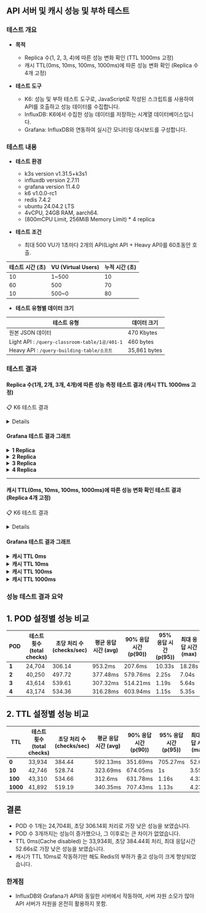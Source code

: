 ## API 서버 및 캐시 성능 및 부하 테스트

### 테스트 개요
- **목적**
    - Replica 수(1, 2, 3, 4)에 따른 성능 변화 확인 (TTL 1000ms 고정)
    - 캐시 TTL(0ms, 10ms, 100ms, 1000ms)에 따른 성능 변화 확인 (Replica 수 4개 고정)

- **테스트 도구**
    - K6: 성능 및 부하 테스트 도구로, JavaScript로 작성된 스크립트를 사용하여 API를 호출하고 성능 데이터를 수집합니다.
    - InfluxDB: K6에서 수집한 성능 데이터를 저장하는 시계열 데이터베이스입니다.
    - Grafana: InfluxDB와 연동하여 실시간 모니터링 대시보드를 구성합니다.

### 테스트 내용

- **테스트 환경**
    - k3s version v1.31.5+k3s1
    - influxdb version 2.7.11
    - grafana version 11.4.0
    - k6 v1.0.0-rc1
    - redis 7.4.2
    - ubuntu 24.04.2 LTS
    - 4vCPU, 24GB RAM, aarch64.
    - (800mCPU Limit, 256MiB Memory Limit) * 4 replica
  

- **테스트 조건**
    - 최대 500 VU가 1초마다 2개의 API(Light API + Heavy API)를 60초동안 호출.

| **테스트 시간 (초)** | **VU (Virtual Users)** | **누적 시간 (초)** |
|----------------|------------------------|---------------|
| 10             | 1~500                  | 10            |
| 60             | 500                    | 70            |
| 10             | 500~0                  | 80            |
 


- **테스트 유형별 데이터 크기**

| **테스트 유형**                                    | **데이터 크기**   |
|-----------------------------------------------|--------------|
| 원본 JSON 데이터                                   | 470 Kbytes   |
| Light API : `/query-classroom-table/1공/401-1` | 460 bytes    |
| Heavy API : `/query-building-table/소프트`       | 35,861 bytes |


### 테스트 결과

#### **Replica 수(1개, 2개, 3개, 4개)에 따른 성능 측정 테스트 결과 (캐시 TTL 1000ms 고정)**

📋 K6 테스트 결과

<details>

🔧 [SET POD = 1] 2025. 04. 27. (일) 14:19:37 KST


█ THRESHOLDS

    http_req_duration
    ✗ 'p(95)<2000' p(95)=10.33s
    ✓ 'p(90)<1000' p(90)=207.6ms

    http_req_failed
    ✓ 'rate<0.01' rate=0.00%


█ TOTAL RESULTS

    checks_total.......................: 24704   306.140114/s
    checks_succeeded...................: 100.00% 24704 out of 24704
    checks_failed......................: 0.00%   0 out of 24704

    ✓ status is 200 (url1)
    ✓ status is 200 (url2)

    HTTP
    http_req_duration.......................................................: avg=953.2ms min=2.1ms med=112.27ms max=18.28s p(90)=207.6ms p(95)=10.33s
      { expected_response:true }............................................: avg=953.2ms min=2.1ms med=112.27ms max=18.28s p(90)=207.6ms p(95)=10.33s
    http_req_failed.........................................................: 0.00%  0 out of 24704
    http_reqs...............................................................: 24704  306.140114/s

    EXECUTION
    iteration_duration......................................................: avg=2.9s    min=1s    med=1.23s    max=32.8s  p(90)=11.33s  p(95)=17.33s
    iterations..............................................................: 12352  153.070057/s
    vus.....................................................................: 26     min=26         max=500
    vus_max.................................................................: 500    min=500        max=500

    NETWORK
    data_received...........................................................: 388 MB 4.8 MB/s
    data_sent...............................................................: 2.4 MB 30 kB/s




🔧 [SET POD = 2] 2025. 04. 27. (일) 14:21:59 KST


█ THRESHOLDS

    http_req_duration
    ✗ 'p(95)<2000' p(95)=2.25s
    ✓ 'p(90)<1000' p(90)=579.76ms

    http_req_failed
    ✓ 'rate<0.01' rate=0.00%


█ TOTAL RESULTS

    checks_total.......................: 40250   497.722509/s
    checks_succeeded...................: 100.00% 40250 out of 40250
    checks_failed......................: 0.00%   0 out of 40250

    ✓ status is 200 (url1)
    ✓ status is 200 (url2)

    HTTP
    http_req_duration.......................................................: avg=377.48ms min=2.14ms med=131.06ms max=7.04s  p(90)=579.76ms p(95)=2.25s
      { expected_response:true }............................................: avg=377.48ms min=2.14ms med=131.06ms max=7.04s  p(90)=579.76ms p(95)=2.25s
    http_req_failed.........................................................: 0.00%  0 out of 40250
    http_reqs...............................................................: 40250  497.722509/s

    EXECUTION
    iteration_duration......................................................: avg=1.75s    min=1s     med=1.27s    max=11.28s p(90)=3.46s    p(95)=4.72s
    iterations..............................................................: 20125  248.861255/s
    vus.....................................................................: 29     min=29         max=500
    vus_max.................................................................: 500    min=500        max=500

    NETWORK
    data_received...........................................................: 631 MB 7.8 MB/s
    data_sent...............................................................: 3.7 MB 46 kB/s




🔧 [SET POD = 3] 2025. 04. 27. (일) 14:24:20 KST


█ THRESHOLDS

    http_req_duration
    ✓ 'p(95)<2000' p(95)=1.19s
    ✓ 'p(90)<1000' p(90)=514.21ms

    http_req_failed
    ✓ 'rate<0.01' rate=0.00%


█ TOTAL RESULTS

    checks_total.......................: 43614   539.613127/s
    checks_succeeded...................: 100.00% 43614 out of 43614
    checks_failed......................: 0.00%   0 out of 43614

    ✓ status is 200 (url1)
    ✓ status is 200 (url2)

    HTTP
    http_req_duration.......................................................: avg=307.32ms min=1.94ms med=150.23ms max=5.64s p(90)=514.21ms p(95)=1.19s
      { expected_response:true }............................................: avg=307.32ms min=1.94ms med=150.23ms max=5.64s p(90)=514.21ms p(95)=1.19s
    http_req_failed.........................................................: 0.00%  0 out of 43614
    http_reqs...............................................................: 43614  539.613127/s

    EXECUTION
    iteration_duration......................................................: avg=1.61s    min=1s     med=1.32s    max=9.34s p(90)=2.4s     p(95)=3.66s
    iterations..............................................................: 21807  269.806563/s
    vus.....................................................................: 26     min=26         max=500
    vus_max.................................................................: 500    min=500        max=500

    NETWORK
    data_received...........................................................: 684 MB 8.5 MB/s
    data_sent...............................................................: 4.0 MB 50 kB/s




🔧 [SET POD = 4] 2025. 04. 27. (일) 14:26:41 KST


█ THRESHOLDS

    http_req_duration
    ✓ 'p(95)<2000' p(95)=1.15s
    ✓ 'p(90)<1000' p(90)=603.94ms

    http_req_failed
    ✓ 'rate<0.01' rate=0.00%


█ TOTAL RESULTS

    checks_total.......................: 43174   534.362768/s
    checks_succeeded...................: 100.00% 43174 out of 43174
    checks_failed......................: 0.00%   0 out of 43174

    ✓ status is 200 (url1)
    ✓ status is 200 (url2)

    HTTP
    http_req_duration.......................................................: avg=316.28ms min=2.15ms med=189.63ms max=5.35s p(90)=603.94ms p(95)=1.15s
      { expected_response:true }............................................: avg=316.28ms min=2.15ms med=189.63ms max=5.35s p(90)=603.94ms p(95)=1.15s
    http_req_failed.........................................................: 0.00%  0 out of 43174
    http_reqs...............................................................: 43174  534.362768/s

    EXECUTION
    iteration_duration......................................................: avg=1.63s    min=1s     med=1.41s    max=8.37s p(90)=2.42s    p(95)=3.13s
    iterations..............................................................: 21587  267.181384/s
    vus.....................................................................: 23     min=23         max=500
    vus_max.................................................................: 500    min=500        max=500

    NETWORK
    data_received...........................................................: 677 MB 8.4 MB/s
    data_sent...............................................................: 4.0 MB 50 kB/s




✅ 모든 테스트 완료: 2025. 04. 27. (일) 14:29:03 KST

</details>

#### Grafana 테스트 결과 그래프

<details>
  <summary><strong>1 Replica</strong></summary>

<!--https://raw.githubusercontent.com/ellen24k/opensw/master/-->

![측정결과1](backend/resources/r1.png)

</details>

<details>
  <summary><strong>2 Replica</strong></summary>

![측정결과2](backend/resources/r2.png)

</details>

<details>
  <summary><strong>3 Replica</strong></summary>

![측정결과3](backend/resources/r3.png)

</details>

<details>
  <summary><strong>4 Replica</strong></summary>

![측정결과4](backend/resources/r4.png)

</details>

---

#### **캐시 TTL(0ms, 10ms, 100ms, 1000ms)에 따른 성능 변화 확인 테스트 결과 (Replica 4개 고정)**

📋 K6 테스트 결과

<details>

🔧 [SET TTL = 0] 2025. 04. 27. (일) 14:29:03 KST


█ THRESHOLDS

    http_req_duration
    ✓ 'p(95)<2000' p(95)=705.27ms
    ✓ 'p(90)<1000' p(90)=351.69ms

    http_req_failed
    ✓ 'rate<0.01' rate=0.00%


█ TOTAL RESULTS

    checks_total.......................: 33934   384.442067/s
    checks_succeeded...................: 100.00% 33934 out of 33934
    checks_failed......................: 0.00%   0 out of 33934

    ✓ status is 200 (url1)
    ✓ status is 200 (url2)

    HTTP
    http_req_duration.......................................................: avg=592.13ms min=2.24ms med=67.51ms max=52.66s p(90)=351.69ms p(95)=705.27ms
      { expected_response:true }............................................: avg=592.13ms min=2.24ms med=67.51ms max=52.66s p(90)=351.69ms p(95)=705.27ms
    http_req_failed.........................................................: 0.00%  0 out of 33934
    http_reqs...............................................................: 33934  384.442067/s

    EXECUTION
    iteration_duration......................................................: avg=2.18s    min=1s     med=1.14s   max=1m10s  p(90)=1.83s    p(95)=2.36s   
    iterations..............................................................: 16967  192.221033/s
    vus.....................................................................: 11     min=11         max=500
    vus_max.................................................................: 500    min=500        max=500

    NETWORK
    data_received...........................................................: 532 MB 6.0 MB/s
    data_sent...............................................................: 3.2 MB 36 kB/s




🔧 [SET TTL = 10] 2025. 04. 27. (일) 14:31:32 KST


█ THRESHOLDS

    http_req_duration
    ✓ 'p(95)<2000' p(95)=1s
    ✓ 'p(90)<1000' p(90)=674.05ms

    http_req_failed
    ✓ 'rate<0.01' rate=0.00%


█ TOTAL RESULTS

    checks_total.......................: 42746   528.736782/s
    checks_succeeded...................: 100.00% 42746 out of 42746
    checks_failed......................: 0.00%   0 out of 42746

    ✓ status is 200 (url1)
    ✓ status is 200 (url2)

    HTTP
    http_req_duration.......................................................: avg=323.69ms min=2.14ms med=216.55ms max=3.55s p(90)=674.05ms p(95)=1s   
      { expected_response:true }............................................: avg=323.69ms min=2.14ms med=216.55ms max=3.55s p(90)=674.05ms p(95)=1s   
    http_req_failed.........................................................: 0.00%  0 out of 42746
    http_reqs...............................................................: 42746  528.736782/s

    EXECUTION
    iteration_duration......................................................: avg=1.65s    min=1s     med=1.47s    max=5.81s p(90)=2.36s    p(95)=2.81s
    iterations..............................................................: 21373  264.368391/s
    vus.....................................................................: 27     min=27         max=500
    vus_max.................................................................: 500    min=500        max=500

    NETWORK
    data_received...........................................................: 670 MB 8.3 MB/s
    data_sent...............................................................: 4.0 MB 49 kB/s




🔧 [SET TTL = 100] 2025. 04. 27. (일) 14:33:53 KST


█ THRESHOLDS

    http_req_duration
    ✓ 'p(95)<2000' p(95)=1.16s
    ✓ 'p(90)<1000' p(90)=631.78ms

    http_req_failed
    ✓ 'rate<0.01' rate=0.00%


█ TOTAL RESULTS

    checks_total.......................: 43310   534.656938/s
    checks_succeeded...................: 100.00% 43310 out of 43310
    checks_failed......................: 0.00%   0 out of 43310

    ✓ status is 200 (url1)
    ✓ status is 200 (url2)

    HTTP
    http_req_duration.......................................................: avg=312.6ms min=2.06ms med=191.29ms max=4.33s p(90)=631.78ms p(95)=1.16s
      { expected_response:true }............................................: avg=312.6ms min=2.06ms med=191.29ms max=4.33s p(90)=631.78ms p(95)=1.16s
    http_req_failed.........................................................: 0.00%  0 out of 43310
    http_reqs...............................................................: 43310  534.656938/s

    EXECUTION
    iteration_duration......................................................: avg=1.62s   min=1s     med=1.41s    max=7.79s p(90)=2.43s    p(95)=2.96s
    iterations..............................................................: 21655  267.328469/s
    vus.....................................................................: 1      min=1          max=500
    vus_max.................................................................: 500    min=500        max=500

    NETWORK
    data_received...........................................................: 679 MB 8.4 MB/s
    data_sent...............................................................: 4.0 MB 49 kB/s




🔧 [SET TTL = 1000] 2025. 04. 27. (일) 14:36:15 KST


█ THRESHOLDS

    http_req_duration
    ✓ 'p(95)<2000' p(95)=1.13s
    ✓ 'p(90)<1000' p(90)=707.43ms

    http_req_failed
    ✓ 'rate<0.01' rate=0.00%


█ TOTAL RESULTS

    checks_total.......................: 41892   519.190511/s
    checks_succeeded...................: 100.00% 41892 out of 41892
    checks_failed......................: 0.00%   0 out of 41892

    ✓ status is 200 (url1)
    ✓ status is 200 (url2)

    HTTP
    http_req_duration.......................................................: avg=340.35ms min=1.92ms med=219.39ms max=4.23s p(90)=707.43ms p(95)=1.13s
      { expected_response:true }............................................: avg=340.35ms min=1.92ms med=219.39ms max=4.23s p(90)=707.43ms p(95)=1.13s
    http_req_failed.........................................................: 0.00%  0 out of 41892
    http_reqs...............................................................: 41892  519.190511/s

    EXECUTION
    iteration_duration......................................................: avg=1.68s    min=1s     med=1.48s    max=7.66s p(90)=2.46s    p(95)=2.99s
    iterations..............................................................: 20946  259.595255/s
    vus.....................................................................: 30     min=30         max=500
    vus_max.................................................................: 500    min=500        max=500

    NETWORK
    data_received...........................................................: 657 MB 8.1 MB/s
    data_sent...............................................................: 3.9 MB 48 kB/s




✅ 모든 테스트 완료: 2025. 04. 27. (일) 14:38:36 KST

</details>

#### Grafana 테스트 결과 그래프

<details>
  <summary><strong>캐시 TTL 0ms</strong></summary>

![측정결과0](backend/resources/t0.png)

</details>

<details>
  <summary><strong>캐시 TTL 10ms</strong></summary>

![측정결과10](backend/resources/t10.png)

</details>

<details>
  <summary><strong>캐시 TTL 100ms</strong></summary>

![측정결과100](backend/resources/t100.png)

</details>

<details>
  <summary><strong>캐시 TTL 1000ms</strong></summary>

![측정결과1000](backend/resources/t1000.png)

</details>




### 성능 테스트 결과 요약

## 1. POD 설정별 성능 비교

| POD    | 테스트 횟수 (total checks) | 초당 처리 수 (checks/sec) | 평균 응답 시간 (avg) | 90% 응답 시간 (p(90)) | 95% 응답 시간 (p(95)) | 최대 응답 시간 (max) | 실패율 (failure rate) |
|----------|----------------------------|---------------------------|----------------------|----------------------|----------------------|----------------------|-----------------------|
| **1** | 24,704                     | 306.14                    | 953.2ms              | 207.6ms              | 10.33s               | 18.28s               | 0.00%                 |
| **2** | 40,250                     | 497.72                    | 377.48ms             | 579.76ms             | 2.25s                | 7.04s                | 0.00%                 |
| **3** | 43,614                     | 539.61                    | 307.32ms             | 514.21ms             | 1.19s                | 5.64s                | 0.00%                 |
| **4** | 43,174                     | 534.36                    | 316.28ms             | 603.94ms             | 1.15s                | 5.35s                | 0.00%                 |

## 2. TTL 설정별 성능 비교

| TTL    | 테스트 횟수 (total checks) | 초당 처리 수 (checks/sec) | 평균 응답 시간 (avg) | 90% 응답 시간 (p(90)) | 95% 응답 시간 (p(95)) | 최대 응답 시간 (max) | 실패율 (failure rate) |
|----------|----------------------------|---------------------------|----------------------|----------------------|----------------------|----------------------|-----------------------|
| **0** | 33,934                     | 384.44                    | 592.13ms             | 351.69ms             | 705.27ms             | 52.66s               | 0.00%                 |
| **10** | 42,746                     | 528.74                    | 323.69ms             | 674.05ms             | 1s                   | 3.55s                | 0.00%                 |
| **100** | 43,310                    | 534.66                    | 312.6ms              | 631.78ms             | 1.16s                | 4.33s                | 0.00%                 |
| **1000** | 41,892                   | 519.19                    | 340.35ms             | 707.43ms             | 1.13s                | 4.23s                | 0.00%                 |

## 결론
- POD 수 1개는 24,704회, 초당 306.14회 처리로 가장 낮은 성능을 보였습니다.
- POD 수 3개까지는 성능이 증가했으나, 그 이후로는 큰 차이가 없었습니다.
- TTL 0ms(Cache disabled) 는 33,934회, 초당 384.44회 처리, 최대 응답시간 52.66s로 가장 낮은 성능을 보였습니다.
- 캐시가 TTL 10ms로 작동하기만 해도 Redis의 부하가 줄고 성능이 크게 향상되었습니다.

### 한계점
- InfluxDB와 Grafana가 API와 동일한 서버에서 작동하여, 서버 자원 소모가 많아 API 서버가 자원을 온전히 활용하지 못함.


